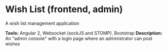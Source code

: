 # Wish List (frontend, admin)

A wish list management application 

<b>Tools:</b> Angular 2, Websocket (sockJS and STOMP), Bootstrap
<b>Description:</b> An "admin console" with a login page where an administrator can post wishes
